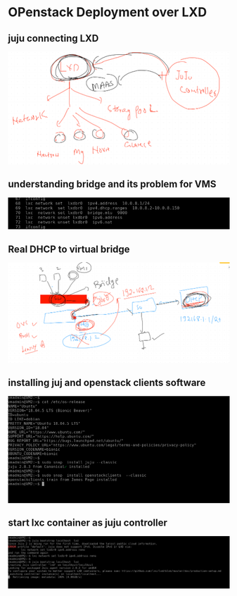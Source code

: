 # OPenstack Deployment over LXD 

## juju connecting LXD 

<img src="jujutolxd.png">

## understanding bridge and its problem for VMS 

<img src="bridge.png">

## Real DHCP to  virtual bridge

<img src="mybr0.png">

## installing juj and openstack clients software

<img src="jujuopenstack.png">

## start lxc container as juju controller

<img src="jujucontroller.png">

